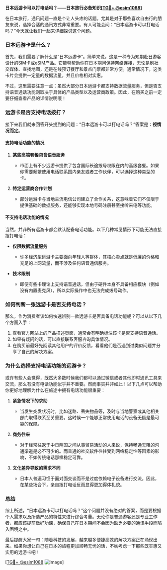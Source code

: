 **日本远游卡可以打电话吗？——日本旅行必备知识[[TG💪+ @esim1088](https://t.me/s/esim1088)]**

在日本旅行，通讯问题一直是个让人头疼的话题。尤其是对于那些喜欢自由行的朋友来说，选择合适的通讯方式非常重要。有人可能会问：“日本远游卡可以打电话吗？”今天就让我们一起来详细探讨这个问题。

### 日本远游卡是什么？

首先，我们需要了解什么是“日本远游卡”。简单来说，这是一种专为短期赴日游客设计的SIM卡或eSIM产品。它能够帮助你在日本期间保持网络连接，无论是刷社交媒体、查找地图，还是在线预订餐厅和景点门票都非常方便。通常情况下，这类卡片会提供一定量的数据流量，并且价格相对实惠。

不过，这里需要注意一点：虽然大部分日本远游卡都支持数据流量服务，但是否支持语音通话功能则取决于具体的产品类型以及运营商政策。因此，在购买之前一定要仔细查看产品的详情说明哦！

### 远游卡是否支持电话拨打？

接下来我们就来回答开头提到的问题：“日本远游卡可以打电话吗？”答案是：**视情况而定**。

#### 支持电话功能的情况

1. **某些高端套餐包含语音服务**
   - 市面上有不少远游卡提供了包含国际长途拨号权限在内的高级套餐。如果你需要频繁使用电话联系国内亲友或者工作伙伴，可以选择这种类型的卡。
   
2. **特定运营商合作计划**
   - 部分远游卡与当地主流电信公司建立了合作关系，这意味着它们不仅限于提供基础的数据服务，还能够实现本地号码注册甚至接听来电等功能。

#### 不支持电话功能的情况

当然，并非所有远游卡都会默认配备电话功能。以下几种常见情形下可能无法直接拨打电话：
- **仅限数据流量服务**
  - 许多经济型远游卡主要面向年轻人等群体，其核心卖点就是低廉的价格和充足的上网流量，而不涉及任何语音通信服务。
  
- **技术限制**
  - 即便有些卡理论上支持语音通话，但由于硬件本身不具备相应模块（例如没有内置麦克风），所以实际操作中也无法完成拨号动作。

### 如何判断一张远游卡是否支持电话？

那么，作为消费者该如何快速辨别一款远游卡是否具备电话功能呢？可以从以下几个方面入手：

1. 查看官方网站上的产品描述页面，通常会有明确标注该卡是否支持语音通话。
2. 如果有疑问的话，可以直接联系客服咨询具体情况。
3. 在购买前最好先阅读其他用户的评价反馈，看看他们是否遇到过类似问题并分享了自己的解决方案。

### 为什么选择支持电话功能的远游卡？

或许有些人会觉得，既然大多数时候我们都可以通过微信或者其他即时通讯工具来交流，那么有没有电话功能似乎并不重要。然而事实并非如此！以下几点可以帮助你更好地理解为什么在旅途中拥有电话功能很重要：

1. **紧急情况下的求助**
   - 当发生突发状况时，比如迷路、丢失物品等，及时与当地警察或其他相关部门取得联系至关重要。这时候一个能够正常使用电话的设备无疑是最可靠的保障。

2. **商务往来**
   - 对于经常往返于中日两国之间从事贸易活动的人来说，保持畅通无阻的沟通渠道是必不可少的。而普通的社交软件往往受到网络稳定性等因素的影响，不如传统电话那样稳定可靠。

3. **文化差异导致的需求不同**
   - 日本人普遍习惯于面对面交谈而不是过度依赖电子设备进行交流。因此，在某些场合下，亲自拨打电话反而显得更加得体礼貌。

### 总结

综上所述，“日本远游卡可以打电话吗？”这个问题并没有绝对的答案，而是要根据个人需求以及所选产品的特性来进行综合考量。无论你是普通游客还是专业工作者，都应该提前做好功课，确保自己在日本期间不会因为缺乏必要的通讯手段而陷入困境之中。

最后提醒大家一句：随着科技的发展，越来越多便捷高效的解决方案正在涌现出来。如果你想让自己在日本的旅程更加顺畅无忧的话，不妨考虑一下那些既实惠又实用的远游卡吧！

[[TG💪+ @esim1088](https://t.me/s/esim1088) ![Image](https://i.postimg.cc/4NQfJmqS/Snipaste-2025-05-13-00-14-12.png)]